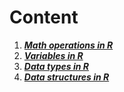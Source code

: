 # **Content**

1. ***[Math operations in R]("\source\math_operations.md")***
2. ***[Variables in R]("\source\variables.md")***
3. ***[Data types in R]("\source\data_types.md")***
4. ***[Data structures in R]("\source\data_structures.md")***